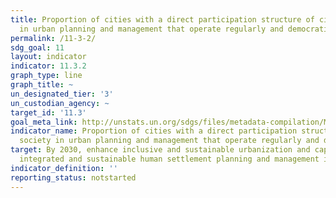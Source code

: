 ```yaml
---
title: Proportion of cities with a direct participation structure of civil society
  in urban planning and management that operate regularly and democratically
permalink: /11-3-2/
sdg_goal: 11
layout: indicator
indicator: 11.3.2
graph_type: line
graph_title: ~
un_designated_tier: '3'
un_custodian_agency: ~
target_id: '11.3'
goal_meta_link: http://unstats.un.org/sdgs/files/metadata-compilation/Metadata-Goal-11.pdf
indicator_name: Proportion of cities with a direct participation structure of civil
  society in urban planning and management that operate regularly and democratically
target: By 2030, enhance inclusive and sustainable urbanization and capacity for participatory,
  integrated and sustainable human settlement planning and management in all countries.
indicator_definition: ''
reporting_status: notstarted
---
```

